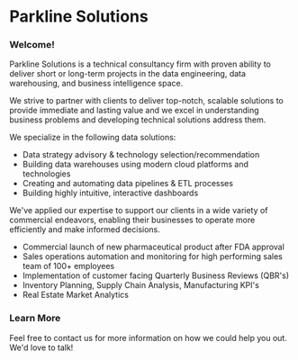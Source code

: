 
# Parkline Solutions

### Welcome!

Parkline Solutions is a technical consultancy firm with proven ability to deliver short or long-term projects in the data engineering, data warehousing, and business intelligence space.

We strive to partner with clients to deliver top-notch, scalable solutions to provide immediate and lasting value and we excel in understanding business problems and developing technical solutions address them.

We specialize in the following data solutions:
 - Data strategy advisory & technology selection/recommendation
 - Building data warehouses using modern cloud platforms and technologies
 - Creating and automating data pipelines & ETL processes
 - Building highly intuitive, interactive dashboards

We've applied our expertise to support our clients in a wide variety of commercial endeavors, enabling their businesses to operate more efficiently and make informed decisions.
 - Commercial launch of new pharmaceutical product after FDA approval
 - Sales operations automation and monitoring for high performing sales team of 100+ employees
 - Implementation of customer facing Quarterly Business Reviews (QBR's)
 - Inventory Planning, Supply Chain Analysis, Manufacturing KPI's
 - Real Estate Market Analytics 


### Learn More

Feel free to contact us for more information on how we could help you out. We'd love to talk!
